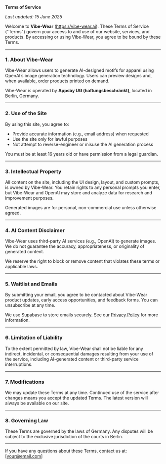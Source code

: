 **Terms of Service**

_Last updated: 15 June 2025_

Welcome to **Vibe-Wear** (https://vibe-wear.ai). These Terms of Service ("Terms") govern your access to and use of our website, services, and products. By accessing or using Vibe-Wear, you agree to be bound by these Terms.

---

### 1. About Vibe-Wear

Vibe-Wear allows users to generate AI-designed motifs for apparel using OpenAI’s image generation technology. Users can preview designs and, when available, order products printed on demand.

Vibe-Wear is operated by **Appsby UG (haftungsbeschränkt)**, located in Berlin, Germany.

---

### 2. Use of the Site

By using this site, you agree to:
- Provide accurate information (e.g., email address) when requested
- Use the site only for lawful purposes
- Not attempt to reverse-engineer or misuse the AI generation process

You must be at least 16 years old or have permission from a legal guardian.

---

### 3. Intellectual Property

All content on the site, including the UI design, layout, and custom prompts, is owned by Vibe-Wear. You retain rights to any personal prompts you enter, but Vibe-Wear and OpenAI may store and analyze data for research and improvement purposes.

Generated images are for personal, non-commercial use unless otherwise agreed.

---

### 4. AI Content Disclaimer

Vibe-Wear uses third-party AI services (e.g., OpenAI) to generate images. We do not guarantee the accuracy, appropriateness, or originality of generated content.

We reserve the right to block or remove content that violates these terms or applicable laws.

---

### 5. Waitlist and Emails

By submitting your email, you agree to be contacted about Vibe-Wear product updates, early access opportunities, and feedback forms. You can unsubscribe at any time.

We use Supabase to store emails securely. See our [Privacy Policy](/privacy-policy) for more information.

---

### 6. Limitation of Liability

To the extent permitted by law, Vibe-Wear shall not be liable for any indirect, incidental, or consequential damages resulting from your use of the service, including AI-generated content or third-party service interruptions.

---

### 7. Modifications

We may update these Terms at any time. Continued use of the service after changes means you accept the updated Terms. The latest version will always be available on our site.

---

### 8. Governing Law

These Terms are governed by the laws of Germany. Any disputes will be subject to the exclusive jurisdiction of the courts in Berlin.

---

If you have any questions about these Terms, contact us at: [your@email.com]


